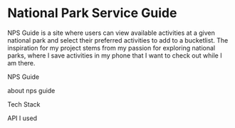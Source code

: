 # National Park Service Guide

NPS Guide is a site where users can view available activities at a given national park and select their preferred activities to add to a bucketlist. The inspiration for my project stems from my passion for exploring national parks, where I save activities in my phone that I want to check out while I am there. 




NPS Guide 

about nps guide 


Tech Stack 

API I used 